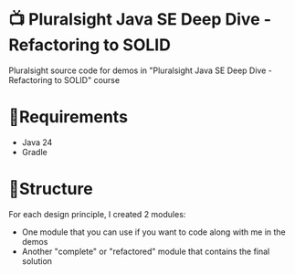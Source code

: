 # 📺 Pluralsight Java SE Deep Dive - Refactoring to SOLID
Pluralsight source code for demos in "Pluralsight Java SE Deep Dive - Refactoring to SOLID" course

# 📃Requirements

- Java 24
- Gradle

# 📁Structure

For each design principle, I created 2 modules:
- One module that you can use if you want to code along with me in the demos
- Another "complete" or "refactored" module that contains the final solution
